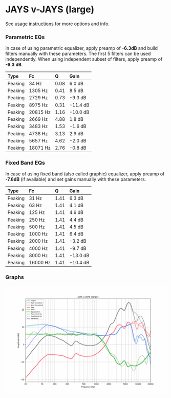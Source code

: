 # JAYS v-JAYS (large)
See [usage instructions](https://github.com/jaakkopasanen/AutoEq#usage) for more options and info.

### Parametric EQs
In case of using parametric equalizer, apply preamp of **-6.3dB** and build filters manually
with these parameters. The first 5 filters can be used independently.
When using independent subset of filters, apply preamp of **-6.3 dB**.

| Type    | Fc       |    Q | Gain     |
|:--------|:---------|:-----|:---------|
| Peaking | 34 Hz    | 0.08 | 6.0 dB   |
| Peaking | 1305 Hz  | 0.41 | 8.5 dB   |
| Peaking | 2729 Hz  | 0.73 | -9.3 dB  |
| Peaking | 8975 Hz  | 0.31 | -11.4 dB |
| Peaking | 20815 Hz | 1.16 | -10.0 dB |
| Peaking | 2669 Hz  | 4.88 | 1.8 dB   |
| Peaking | 3483 Hz  | 1.53 | -1.6 dB  |
| Peaking | 4738 Hz  | 3.13 | 2.9 dB   |
| Peaking | 5657 Hz  | 4.62 | -2.0 dB  |
| Peaking | 18071 Hz | 2.76 | -0.8 dB  |

### Fixed Band EQs
In case of using fixed band (also called graphic) equalizer, apply preamp of **-7.6dB**
(if available) and set gains manually with these parameters.

| Type    | Fc       |    Q | Gain     |
|:--------|:---------|:-----|:---------|
| Peaking | 31 Hz    | 1.41 | 6.3 dB   |
| Peaking | 63 Hz    | 1.41 | 4.1 dB   |
| Peaking | 125 Hz   | 1.41 | 4.6 dB   |
| Peaking | 250 Hz   | 1.41 | 4.4 dB   |
| Peaking | 500 Hz   | 1.41 | 4.5 dB   |
| Peaking | 1000 Hz  | 1.41 | 6.4 dB   |
| Peaking | 2000 Hz  | 1.41 | -3.2 dB  |
| Peaking | 4000 Hz  | 1.41 | -9.7 dB  |
| Peaking | 8000 Hz  | 1.41 | -13.0 dB |
| Peaking | 16000 Hz | 1.41 | -10.4 dB |

### Graphs
![](./JAYS%20v-JAYS%20(large).png)